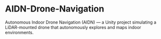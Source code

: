 # AIDN-Drone-Navigation
Autonomous Indoor Drone Navigation (AIDN) — a Unity project simulating a LiDAR-mounted drone that autonomously explores and maps indoor environments.
